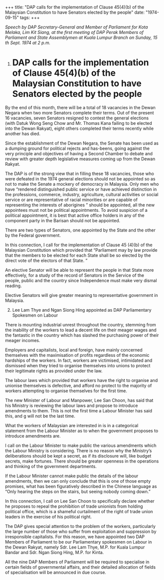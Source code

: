 +++ 
title: "DAP  calls for the implementation of Clause 45(4)(b) of the Malaysian Constitution to have Senators elected by the people"
date: "1974-09-15"
tags:
+++

_Speech by DAP Secretary-General and Member of Parliament for Kota Melaka, Lim Kit Siang, at the first meeting of DAP Perak Members of Parliament and State Assemblymen at Kuala Lumpur Branch on Sunday, 15 th Sept. 1974 at 2 p.m._

1. # DAP  calls for the implementation of Clause 45(4)(b) of the Malaysian Constitution to have Senators elected by the people 

By the end of this month, there will be a total of 18 vacancies in the Dewan Negara when two more Senators complete their terms. Out of the present 16 vacancies, seven Senators resigned to contest the general elections (with Datuk Wong Seng Chow and Mr. Thomas Kana failing to be elected into the Dewan Rakyat), eight others completed their terms recently while another has died.</u>

Since the establishment of the Dewan Negara, the Senate has been used as a dumping ground for political rejects and has-beens, going against the very principle and objectives of having a Second Chamber to debate and review with greater depth legislative measures coming up from the Dewan Rakyat.

The DAP is of the strong view that in filling these 18 vacancies, those who were defeated in the 1974 general elections should not be appointed so as not to make the Senate a mockery of democracy in Malaysia. Only men who have “rendered distinguished public service or have achieved distinction in the professions, commerce, industry, agriculture, cultural activities or social service or are representative of racial minorities or are capable of representing the interests of aborigines ” should be appointed, all the new appointees must not be political appointments. To avoid suspicion of a political appointment, it is best that active office holders in any of the component party in the Barisan should not be appointed.

There are two types of Senators, one appointed by the State and the other by the Federal government.

In this connection, I call for the implementation of Clause 45 (4)(b) of the Malaysian Constitution which provided that “Parliament may by law provide that the members to be elected for each State shall be so elected by the direct vote of the electors of that State. ”

An elective Senator will be able to represent the people in that State more effectively, for a study of the record of Senators in the Service of the people, public and the country since Independence must make very dismal reading.

Elective Senators will give greater meaning to representative government in Malaysia.

2. Lee Lam Thye and Ngan Siong Hing appointed as DAP Parliamentary Spokesmen on Labour

There is mounting industrial unrest throughout the country, stemming from the inability of the workers to lead a decent life on their meager wages and the fantastic in the country which has slashed the purchasing power of their meager incomes.

Employers and capitalists, local and foreign, have mainly concerned themselves with the maximisation  of profits regardless of the economic hardships of the workers. In fact, workers are victimised, intimidated and dismissed when they tried to organise themselves into unions to protect their legitimate rights as provided under the law.

The labour laws which provided that workers have the right to organise and unionise themselves is defective, and afford no protect to the majority of workers attempting to organise themselves for the first time.

The new Minister of Labour and Manpower, Lee San Choon, has said that his Ministry is reviewing the labour laws and propose to introduce amendments to them. This is not the first time a Labour Minister has said this, and g will not be the last time.

What the workers of Malaysian are interested in is in a categorical statement from the Labour Minister as to when the government proposes to introduce amendments are.

I call on the Labour Minister to make public the various amendments which the Labour Ministry is considering. There is no reason why the Ministry’s deliberations should be kept a secret, as if its disclosure will, like budget secrets, make fortunes. There should be greater openness in the operations and thinking of the government departments.

If the Labour Minister cannot make public the details of the labour amendments, then we can only conclude that this is one of those empty promises, what has been figuratively described in the Chinese language as “Only hearing the steps on the stairs, but seeing nobody coming down.”

In this connection, I call on Lee San Choon to specifically declare whether he proposes to repeal the prohibition of trade unionists from holding political office, which is a shameful curtailment of the right of trade union leaders in the exercise of his political right.

The DAP gives special attention to the problem of the workers, particularly the large number of those who suffer from exploitation and suppression by irresponsible capitalists. For this reason, we have appointed two DAP Members of Parliament to be our Parliamentary spokesmen on Labour in the Dewan Rakyat, namely Sdr. Lee Lam Thye, M.P. for Kuala Lumpur Bandar and Sdr. Ngan Siong Hing, M.P. for Kinta.

All the nine DAP Members of Parliament will be required to specialise in certain fields of governmental affairs, and their detailed allocation of fields of specialisation will be announced in due course.
 
